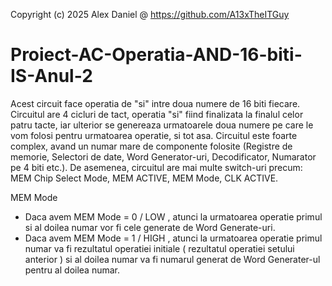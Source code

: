 Copyright (c) 2025 Alex Daniel @ https://github.com/A13xTheITGuy

# Proiect-AC-Operatia-AND-16-biti-IS-Anul-2

  Acest circuit face operatia de "si" intre doua numere de 16 biti fiecare. Circuitul are 4 cicluri de tact, operatia "si" fiind finalizata la finalul celor patru tacte, iar ulterior se genereaza urmatoarele doua numere pe care le vom folosi pentru urmatoarea operatie, si tot asa.
  Circuitul este foarte complex, avand un numar mare de componente folosite (Registre de memorie, Selectori de date, Word Generator-uri, Decodificator, Numarator pe 4 biti etc.).
  De asemenea, circuitul are mai multe switch-uri precum: MEM Chip Select Mode, MEM ACTIVE, MEM Mode, CLK ACTIVE.
    
  MEM Mode
  - Daca avem MEM Mode = 0 / LOW , atunci la urmatoarea operatie primul si al doilea numar vor fi cele generate de Word Generate-uri.
  - Daca avem MEM Mode = 1 / HIGH , atunci la urmatoarea operatie primul numar va fi rezultatul operatiei initiale ( rezultatul operatiei setului anterior ) si al doilea numar va fi numarul generat de Word Generater-ul pentru al doilea numar.
